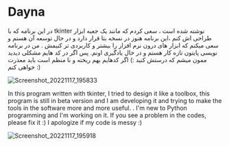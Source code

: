 # Dayna
در این برنامه که با tkinter  نوشته شده است ، سعی کردم که مانند یک جعبه ابزار طراحی اش کنم ،‌این برنامه هنوز در نسخه بتا قرار دارد و در حال توسعه آن هستم و سعی میکنم که ابزار های درون نرم افزار را بیشتر و کاربردی تر کنیمش .
من در برنامه نویسی پایتون تازه کار هستم و در حال یادگیری اونم. پس اگر در کد هایم مشکلی دیدید ممون میشم که درستش کنید :)
اگر کدهایم بهم ریخته و نا منظم است باید معذرت خواهی کنم :)

![Screenshot_20221117_195833](https://user-images.githubusercontent.com/91349670/202510678-0cf5bf95-8c99-4bb1-898e-1654bf2862b5.png)


In this program written with tkinter, I tried to design it like a toolbox, this program is still in beta version and I am developing it and trying to make the tools in the software more and more useful. .
I'm new to Python programming and I'm working on it. If you see a problem in the codes, please fix it :)
I apologize if my code is messy :)

![Screenshot_20221117_195918](https://user-images.githubusercontent.com/91349670/202511061-c0e63561-b800-4b12-9ab1-086f498b6c8b.png)
